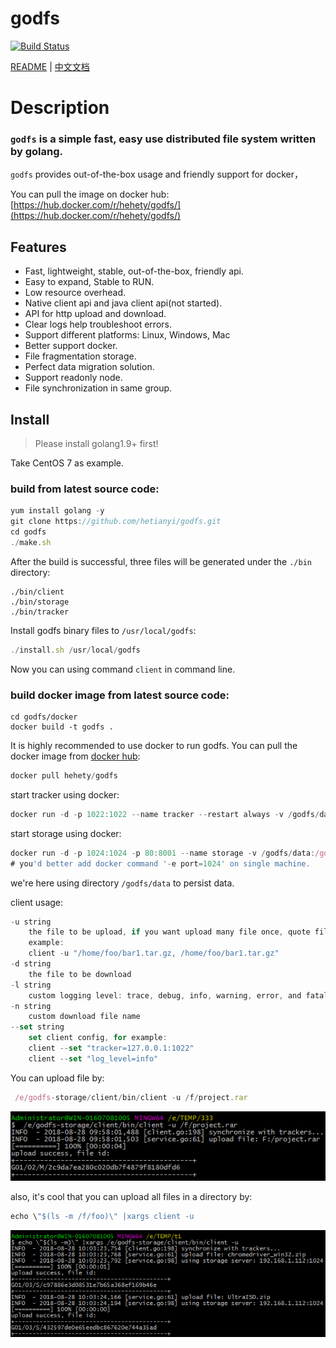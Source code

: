 godfs
==========
[![Build Status](https://travis-ci.org/hetianyi/godfs.svg?branch=master)](https://travis-ci.org/hetianyi/godfs)

[README](README.md) | [中文文档](README_zh.md)
# Description

### ```godfs``` is a simple fast, easy use distributed file system written by golang.

```godfs``` provides out-of-the-box usage and friendly support for docker，

You can pull the image on docker hub:
[https://hub.docker.com/r/hehety/godfs/](https://hub.docker.com/r/hehety/godfs/)

## Features

- Fast, lightweight, stable, out-of-the-box, friendly api.
- Easy to expand, Stable to RUN.
- Low resource overhead.
- Native client api and java client api(not started).
- API for http upload and download.
- Clear logs help troubleshoot errors.
- Support different platforms: Linux, Windows, Mac
- Better support docker.
- File fragmentation storage.
- Perfect data migration solution.
- Support readonly node.
- File synchronization in same group.

## Install

> Please install golang1.9+ first!

Take CentOS 7 as example.

### build from latest source code:
```javascript
yum install golang -y
git clone https://github.com/hetianyi/godfs.git
cd godfs
./make.sh
```
After the build is successful, three files will be generated under the `````./bin````` directory:
```
./bin/client
./bin/storage
./bin/tracker
```

Install godfs binary files to ```/usr/local/godfs```:
```javascript
./install.sh /usr/local/godfs
```
Now you can using command ```client``` in command line.


### build docker image from latest source code:
```
cd godfs/docker
docker build -t godfs .
```
It is highly recommended to use docker to run godfs.
You can pull the docker image from [docker hub](https://hub.docker.com/r/hehety/godfs/):
```javascript
docker pull hehety/godfs
```

start tracker using docker:
```javascript
docker run -d -p 1022:1022 --name tracker --restart always -v /godfs/data:/godfs/data --privileged -e log_level="info" hehety/godfs:latest tracker
```

start storage using docker:
```javascript
docker run -d -p 1024:1024 -p 80:8001 --name storage -v /godfs/data:/godfs/data --privileged -e trackers=192.168.1.172:1022 -e bind_address=192.168.1.187 -e port=1024  -e instance_id="01" hehety/godfs storage
# you'd better add docker command '-e port=1024' on single machine.  
```
we're here using directory ```/godfs/data``` to persist data.

client usage:
```javascript
-u string 
    the file to be upload, if you want upload many file once, quote file paths using """ and split with ","
    example:
    client -u "/home/foo/bar1.tar.gz, /home/foo/bar1.tar.gz"
-d string 
    the file to be download
-l string 
    custom logging level: trace, debug, info, warning, error, and fatal
-n string 
    custom download file name
--set string
    set client config, for example: 
    client --set "tracker=127.0.0.1:1022"
    client --set "log_level=info"
```

You can upload file by:
```javascript
 /e/godfs-storage/client/bin/client -u /f/project.rar
```
![architecture](/doc/20180828095840.png)

also, it's cool that you can upload all files in a directory by:
```javascript
echo \"$(ls -m /f/foo)\" |xargs client -u
```
![architecture](/doc/20180828100341.png)



